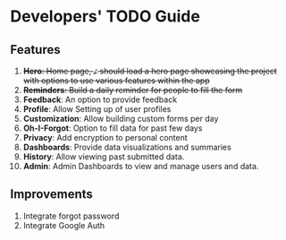 # Developers' TODO Guide

## Features

1. ~~**Hero**: Home page, `/` should load a hero page showcasing the project with options to use various features within the app~~
2. ~~**Reminders**: Build a daily reminder for people to fill the form~~
3. **Feedback**: An option to provide feedback
4. **Profile**: Allow Setting up of user profiles
5. **Customization**: Allow building custom forms per day
6. **Oh-I-Forgot**: Option to fill data for past few days
7. **Privacy**: Add encryption to personal content
8. **Dashboards**: Provide data visualizations and summaries
9. **History**: Allow viewing past submitted data.
10. **Admin**: Admin Dashboards to view and manage users and data.

## Improvements

1. Integrate forgot password
2. Integrate Google Auth
